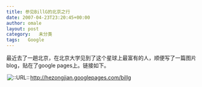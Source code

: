 ```yaml
---
title: 参见BillG的北京之行
date: 2007-04-23T23:20:45+00:00
author: omale
layout: post
category:   未分类  
tags:   Google
---
```

最近去了一趟北京，在北京大学见到了这个星球上最富有的人，顺便写了一篇图片blog，贴在了google pages上。链接如下。

<img src=http://style.blogcn.com/blogcnpage/style/images/images/aurl.gif align=absbottom hspace=2 alt='::URL::' border=0><a href='http://hezongjian.googlepages.com/billg' target=_blank>http://hezongjian.googlepages.com/billg</a>